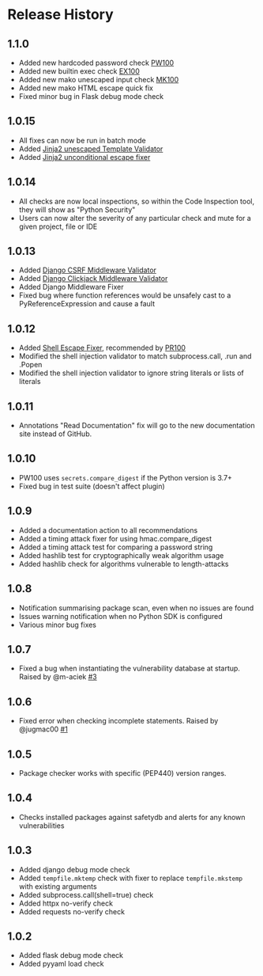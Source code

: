 # Release History

## 1.1.0

* Added new hardcoded password check [PW100](doc/checks/PW100.md)
* Added new builtin exec check [EX100](doc/checks/EX100.md)
* Added new mako unescaped input check [MK100](doc/checks/MK100.md)
* Added new mako HTML escape quick fix
* Fixed minor bug in Flask debug mode check

## 1.0.15

* All fixes can now be run in batch mode
* Added [Jinja2 unescaped Template Validator](doc/checks/JJ100.md)
* Added [Jinja2 unconditional escape fixer](doc/fixes/jinja2unconditional.md)

## 1.0.14

* All checks are now local inspections, so within the Code Inspection tool, they will show as "Python Security"
* Users can now alter the severity of any particular check and mute for a given project, file or IDE

## 1.0.13

* Added [Django CSRF Middleware Validator](doc/checks/DJG200.md)
* Added [Django Clickjack Middleware Validator](doc/checks/DJG201.md)
* Added Django Middleware Fixer
* Fixed bug where function references would be unsafely cast to a PyReferenceExpression and cause a fault

## 1.0.12

* Added [Shell Escape Fixer](doc/fixes/shellescapefixer.md), recommended by [PR100](doc/checks/PR100.md)
* Modified the shell injection validator to match subprocess.call, .run and .Popen
* Modified the shell injection validator to ignore string literals or lists of literals

## 1.0.11

* Annotations "Read Documentation" fix will go to the new documentation site instead of GitHub.

## 1.0.10

* PW100 uses `secrets.compare_digest` if the Python version is 3.7+
* Fixed bug in test suite (doesn't affect plugin)

## 1.0.9

* Added a documentation action to all recommendations
* Added a timing attack fixer for using hmac.compare_digest
* Added a timing attack test for comparing a password string
* Added hashlib test for cryptographically weak algorithm usage
* Added hashlib check for algorithms vulnerable to length-attacks

## 1.0.8 

* Notification summarising package scan, even when no issues are found
* Issues warning notification when no Python SDK is configured
* Various minor bug fixes

## 1.0.7

* Fixed a bug when instantiating the vulnerability database at startup. Raised by @m-aciek [#3](https://github.com/tonybaloney/pycharm-security/issues/3)

## 1.0.6 

* Fixed error when checking incomplete statements. Raised by @jugmac00 [#1](https://github.com/tonybaloney/pycharm-security/issues/1)

## 1.0.5

* Package checker works with specific (PEP440) version ranges.

## 1.0.4

* Checks installed packages against safetydb and alerts for any known vulnerabilities

## 1.0.3

* Added django debug mode check
* Added `tempfile.mktemp` check with fixer to replace `tempfile.mkstemp` with existing arguments
* Added subprocess.call(shell=true) check
* Added httpx no-verify check
* Added requests no-verify check

## 1.0.2

* Added flask debug mode check
* Added pyyaml load check

